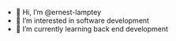 - 👋 Hi, I’m @ernest-lamptey
- 👀 I’m interested in software development
- 🌱 I’m currently learning back end development

<!---
ernest-lamptey/ernest-lamptey is a ✨ special ✨ repository because its `README.md` (this file) appears on your GitHub profile.
You can click the Preview link to take a look at your changes.
--->
